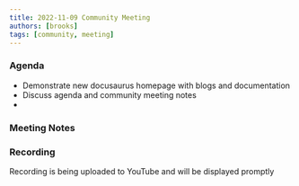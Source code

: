 ```yaml
---
title: 2022-11-09 Community Meeting
authors: [brooks]
tags: [community, meeting]
---
```


<!-- Copy this template, rename to YYYY-MM-DD-community-meeting.md and fill in from there-->

### Agenda

- Demonstrate new docusaurus homepage with blogs and documentation
- Discuss agenda and community meeting notes
-

<!--truncate-->

### Meeting Notes

### Recording

Recording is being uploaded to YouTube and will be displayed promptly
